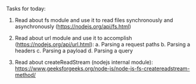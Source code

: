 Tasks for today:

1. Read about fs module and use it to read files synchronously and asynchronously (https://nodejs.org/api/fs.html)
2. Read about url module and use it to accomplish (https://nodejs.org/api/url.html):
   a. Parsing a request paths
   b. Parsing a headers
   c. Parsing a payload
   d. Parsing a query

3. Read about createReadStream (nodejs internal module): https://www.geeksforgeeks.org/node-js/node-js-fs-createreadstream-method/
